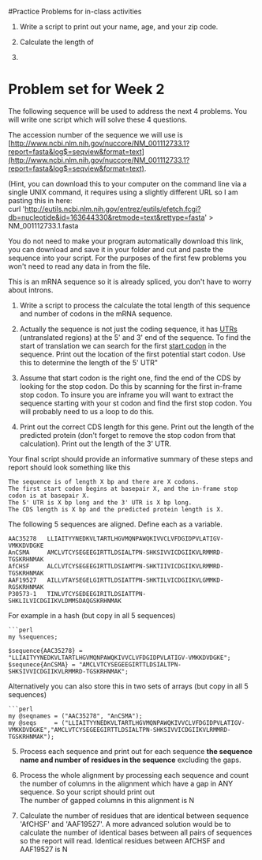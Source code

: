 #Practice Problems for in-class activities

1. Write a script to print out your name, age, and your zip code.

2. Calculate the length of 

3. 

Problem set for Week 2
=======================

The following sequence will be used to address the next 4 problems. You will write one script which will solve these 4 questions.  

 The accession number of the sequence we will use is 
[http://www.ncbi.nlm.nih.gov/nuccore/NM_001112733.1?report=fasta&log$=seqview&format=text](http://www.ncbi.nlm.nih.gov/nuccore/NM_001112733.1?report=fasta&log$=seqview&format=text). 

(Hint, you can download this to your computer on the command line via a single UNIX command, it requires using a slightly different URL so I am pasting this in here:  
    curl 'http://eutils.ncbi.nlm.nih.gov/entrez/eutils/efetch.fcgi?db=nucleotide&id=163644330&retmode=text&rettype=fasta' > NM_001112733.1.fasta

You do not need to make your program automatically download this link,
you can download and save it in your folder and cut and paste the
sequence into your script.  For the purposes of the first few problems
you won't need to read any data in from the file.

This is an mRNA sequence so it is already spliced, you don't have to worry about introns.

1. Write a script to process the calculate the total length of this sequence and number of codons in the mRNA sequence. 

2. Actually the sequence is not just the coding sequence, it has [UTRs](http://en.wikipedia.org/wiki/Untranslated_region) (untranslated regions) at the 5' and 3' end of the sequence. To find the start of translation we can search for the first [start codon](http://en.wikipedia.org/wiki/Start_codon) in the sequence. Print out the location of the first potential start codon. Use this to determine the length of the 5' UTR"


3. Assume that start codon is the right one, find the end of the CDS by looking for the stop codon. Do this by scanning for the first in-frame stop codon. To insure you are inframe you will want to extract the sequence starting with your st codon and find the first stop codon.  You will probably need to us a loop to do this.

4. Print out the correct CDS length for this gene. Print out the length of the predicted protein (don't forget to remove the stop codon from that calculation). Print out the length of the 3' UTR.

Your final script should provide an informative summary of these steps and report should look something like this


    The sequence is of length X bp and there are X codons.  
    The first start codon begins at basepair X, and the in-frame stop codon is at basepair X.  
    The 5' UTR is X bp long and the 3' UTR is X bp long.  
    The CDS length is X bp and the predicted protein length is X.  


The following 5 sequences are aligned. Define each as a variable.

    AAC35278   LLIAITYYNEDKVLTARTLHGVMQNPAWQKIVVCLVFDGIDPVLATIGV-VMKKDVDGKE
    AnCSMA     AMCLVTCYSEGEEGIRTTLDSIALTPN-SHKSIVVICDGIIKVLRMMRD-TGSKRHNMAK
    AfCHSF     ALCLVTCYSEGEEGIRTTLDSIAMTPN-SHKTIIVICDGIIKVLRMMRD-TGSKRHNMAK
    AAF19527   AILLVTAYSEGELGIRTTLDSIATTPN-SHKTILVICDGIIKVLGMMKD-RGSKRHNMAK
    P30573-1   TINLVTCYSEDEEGIRITLDSIATTPN-SHKLILVICDGIIKVLDMMSDAQGSKRHNMAK

For example in a hash (but copy in all 5 sequences)

    ```perl
    my %sequences;

    $sequence{AAC35278} = "LLIAITYYNEDKVLTARTLHGVMQNPAWQKIVVCLVFDGIDPVLATIGV-VMKKDVDGKE";
    $sequnece{AnCSMA} = "AMCLVTCYSEGEEGIRTTLDSIALTPN-SHKSIVVICDGIIKVLRMMRD-TGSKRHNMAK";
    

Alternatively you can also store this in two sets of arrays (but copy in all 5 sequences)

    ```perl
    my @seqnames = ("AAC35278", "AnCSMA");
    my @seqs     = ("LLIAITYYNEDKVLTARTLHGVMQNPAWQKIVVCLVFDGIDPVLATIGV-VMKKDVDGKE","AMCLVTCYSEGEEGIRTTLDSIALTPN-SHKSIVVICDGIIKVLRMMRD-TGSKRHNMAK");
    

5. Process each sequence and print out for each sequence **the sequence name and number of residues in the sequence** excluding the gaps.

6. Process the whole alignment by processing each sequence and count the number of columns in the alignment which have a gap in ANY sequence. So your script should print out  
    The number of gapped columns in this alignment is N

7. Calculate the number of residues that are identical between sequence 'AfCHSF' and 'AAF19527'.  A more advanced solution would be to calculate the number of identical bases between all pairs of sequences so the report will read.
    Identical residues between AfCHSF and AAF19527 is N



